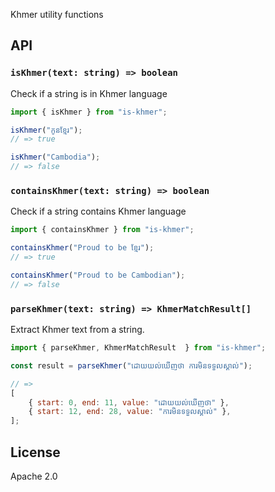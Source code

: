 Khmer utility functions

## API

### `isKhmer(text: string) => boolean`

Check if a string is in Khmer language

```js
import { isKhmer } from "is-khmer";

isKhmer("កូនខ្មែរ");
// => true

isKhmer("Cambodia");
// => false
```

### `containsKhmer(text: string) => boolean`

Check if a string contains Khmer language

```js
import { containsKhmer } from "is-khmer";

containsKhmer("Proud to be ខ្មែរ");
// => true

containsKhmer("Proud to be Cambodian");
// => false
```

### `parseKhmer(text: string) => KhmerMatchResult[]`

Extract Khmer text from a string.


```js
import { parseKhmer, KhmerMatchResult  } from "is-khmer";

const result = parseKhmer("ដោយយល់ឃើញថា ការមិនទទួលស្គាល់");

// =>
[
	{ start: 0, end: 11, value: "ដោយយល់ឃើញថា" },
	{ start: 12, end: 28, value: "ការមិនទទួលស្គាល់" },
];
```


## License

Apache 2.0